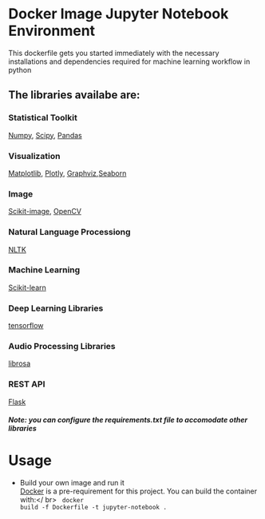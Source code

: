 # Docker Image Jupyter Notebook Environment
This dockerfile gets you started immediately with the necessary installations and dependencies required for machine learning workflow in python

## The libraries availabe are:
### Statistical Toolkit
[Numpy](https://numpy.org/), [Scipy](https://scipy.org/), [Pandas](https://pandas.pydata.org/)
### Visualization
[Matplotlib](https://matplotlib.org/), [Plotly](https://plotly.com/), [Graphviz](https://graphviz.org/),[Seaborn](https://seaborn.pydata.org/)
### Image
[Scikit-image](https://scikit-image.org/), [OpenCV](https://opencv.org/)
### Natural Language Processiong
[NLTK](https://www.nltk.org/)
### Machine Learning
[Scikit-learn](https://scikit-learn.org/stable/)
### Deep Learning Libraries
[tensorflow](https://www.tensorflow.org/)
### Audio Processing Libraries
[librosa](https://librosa.org/)
### REST API
[Flask](https://flask.palletsprojects.com/)
##### Note: you can configure the requirements.txt file to accomodate other libraries

# Usage
 * Build your own image and run it <br />
[Docker](https://www.docker.com/) is a pre-requirement for this project. You can build the container with:</ br>
<code> docker build -f Dockerfile -t jupyter-notebook . </code>
 
